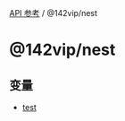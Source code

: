 [API 参考](../wiki/Home) / @142vip/nest

# @142vip/nest

## 变量

- [test](../wiki/@142vip.nest.%E5%8F%98%E9%87%8F.test)
